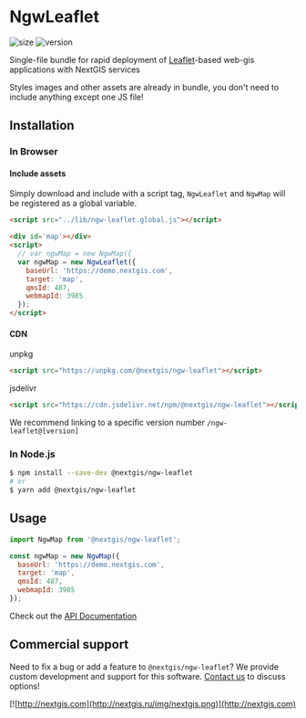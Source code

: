 # NgwLeaflet

![size](https://img.shields.io/bundlephobia/minzip/@nextgis/ngw-leaflet) ![version](https://img.shields.io/npm/v/@nextgis/ngw-leaflet)

Single-file bundle for rapid deployment of [Leaflet](https://leafletjs.com)-based web-gis applications with NextGIS services

Styles images and other assets are already in bundle, you don't need to include anything except one JS file!

## Installation

### In Browser

#### Include assets

Simply download and include with a script tag, `NgwLeaflet` and `NgwMap` will be registered as a global variable.

```html
<script src="../lib/ngw-leaflet.global.js"></script>

<div id='map'></div>
<script>
  // var ngwMap = new NgwMap({
  var ngwMap = new NgwLeaflet({
    baseUrl: 'https://demo.nextgis.com',
    target: 'map',
    qmsId: 487,
    webmapId: 3985
  });
</script>
```

#### CDN

unpkg

```html
<script src="https://unpkg.com/@nextgis/ngw-leaflet"></script>
```

jsdelivr

```html
<script src="https://cdn.jsdelivr.net/npm/@nextgis/ngw-leaflet"></script>
```

We recommend linking to a specific version number `/ngw-leaflet@[version]`

### In Node.js

```bash
$ npm install --save-dev @nextgis/ngw-leaflet
# or
$ yarn add @nextgis/ngw-leaflet
```

## Usage

```javascript
import NgwMap from '@nextgis/ngw-leaflet';

const ngwMap = new NgwMap({
  baseUrl: 'https://demo.nextgis.com',
  target: 'map',
  qmsId: 487,
  webmapId: 3985
});
```

Check out the [API Documentation](https://github.com/nextgis/nextgis_frontend/blob/master/markdown/ngw-map.md)

## Commercial support

Need to fix a bug or add a feature to `@nextgis/ngw-leaflet`? We provide custom development and support for this software. [Contact us](http://nextgis.com/contact/) to discuss options!

[![http://nextgis.com](http://nextgis.ru/img/nextgis.png)](http://nextgis.com)
